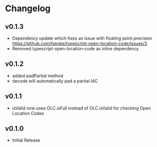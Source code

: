 # Changelog

## v0.1.3

* Dependency update which fixes an issue with floating point precision https://github.com/tspoke/typescript-open-location-code/issues/3
* Removed typescript-open-location-code as inline dependency

## v0.1.2

* added padPartial method
* decode will automatically pad a partial IAC

## v0.1.1

* isValid now uses OLC.isFull instead of OLC.isValid for checking Open Location Codes

## v0.1.0

* Initial Release
